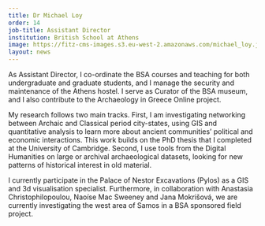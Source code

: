```yaml
---
title: Dr Michael Loy
order: 14
job-title: Assistant Director
institution: British School at Athens
image: https://fitz-cms-images.s3.eu-west-2.amazonaws.com/michael_loy.jpg
layout: news
---
```

As Assistant Director, I co-ordinate the BSA courses and teaching for both undergraduate and graduate students, and I manage the security and maintenance of the Athens hostel. I serve as Curator of the BSA museum, and I also contribute to the Archaeology in Greece Online project.

My research follows two main tracks. First, I am investigating networking between Archaic and Classical period city-states, using GIS and quantitative analysis to learn more about ancient communities’ political and economic interactions. This work builds on the PhD thesis that I completed at the University of Cambridge. Second, I use tools from the Digital Humanities on large or archival archaeological datasets, looking for new patterns of historical interest in old material.

I currently participate in the Palace of Nestor Excavations (Pylos) as a GIS and 3d visualisation specialist. Furthermore, in collaboration with Anastasia Christophilopoulou, Naoíse Mac Sweeney and Jana Mokrišová, we are currently investigating the west area of Samos in a BSA sponsored field project.
